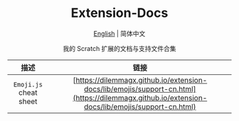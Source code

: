 <div align="center">

<h1>Extension-Docs</h1>

[English](./README.md) | 简体中文

我的 Scratch 扩展的文档与支持文件合集

|描述|链接|
|:-:|:-:|
|`Emoji.js` cheat sheet|[https://dilemmagx.github.io/extension-docs/lib/emojis/support-cn.html](https://dilemmagx.github.io/extension-docs/lib/emojis/support-cn.html)|

</div>